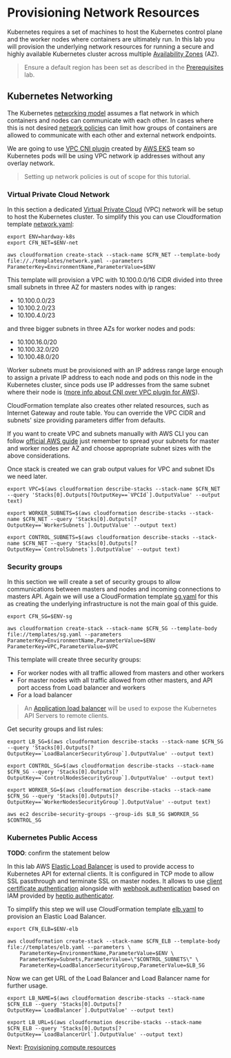 # Provisioning Network Resources

Kubernetes requires a set of machines to host the Kubernetes control plane and the worker nodes where containers are ultimately run. In this lab you will provision the underlying network resources for running a secure and highly available Kubernetes cluster across multiple [Availability Zones](https://docs.aws.amazon.com/AWSEC2/latest/UserGuide/using-regions-availability-zones.html#concepts-regions-availability-zones) (AZ).

> Ensure a default region has been set as described in the [Prerequisites](01-prerequisites.md#set-a-default-compute-region) lab.

## Kubernetes Networking

The Kubernetes [networking model](https://kubernetes.io/docs/concepts/cluster-administration/networking/#kubernetes-model) assumes a flat network in which containers and nodes can communicate with each other. In cases where this is not desired [network policies](https://kubernetes.io/docs/concepts/services-networking/network-policies/) can limit how groups of containers are allowed to communicate with each other and external network endpoints.

We are going to use [VPC CNI plugin](https://github.com/aws/amazon-vpc-cni-k8s) created by [AWS EKS](https://aws.amazon.com/eks/) team so Kubernetes pods will be using VPC network ip addresses without any overlay network.

> Setting up network policies is out of scope for this tutorial.

### Virtual Private Cloud Network

In this section a dedicated [Virtual Private Cloud](https://aws.amazon.com/vpc/) (VPC) network will be setup to host the Kubernetes cluster. To simplify this you can use Cloudformation template [network.yaml](../templates/network.yaml):

```
export ENV=hardway-k8s
export CFN_NET=$ENV-net

aws cloudformation create-stack --stack-name $CFN_NET --template-body file://./templates/network.yaml --parameters ParameterKey=EnvironmentName,ParameterValue=$ENV
```

This template will provision a VPC with 10.100.0.0/16 CIDR divided into three small subnets in three AZ for masters nodes with ip ranges:
- 10.100.0.0/23
- 10.100.2.0/23
- 10.100.4.0/23

and three bigger subnets in three AZs for worker nodes and pods:
- 10.100.16.0/20
- 10.100.32.0/20
- 10.100.48.0/20

Worker subnets must be provisioned with an IP address range large enough to assign a private IP address to each node and pods on this node in the Kubernetes cluster, since pods use IP addresses from the same subnet where their node is ([more info about CNI over VPC plugin for AWS](https://github.com/aws/amazon-vpc-cni-k8s/blob/master/proposals/cni-proposal.md)).

CloudFormation template also creates other related resources, such as Internet Gateway and route table. You can override the VPC CIDR and subnets' size providing parameters differ from defaults.

If you want to create VPC and subnets manually with AWS CLI you can follow [official AWS guide](https://docs.aws.amazon.com/AmazonVPC/latest/UserGuide/vpc-subnets-commands-example.html) just remember to spread your subnets for master and worker nodes per AZ and choose appropriate subnet sizes with the above considerations.

Once stack is created we can grab output values for VPC and subnet IDs we need later.

```
export VPC=$(aws cloudformation describe-stacks --stack-name $CFN_NET --query 'Stacks[0].Outputs[?OutputKey==`VPCId`].OutputValue' --output text)

export WORKER_SUBNETS=$(aws cloudformation describe-stacks --stack-name $CFN_NET --query 'Stacks[0].Outputs[?OutputKey==`WorkerSubnets`].OutputValue' --output text)

export CONTROL_SUBNETS=$(aws cloudformation describe-stacks --stack-name $CFN_NET --query 'Stacks[0].Outputs[?OutputKey==`ControlSubnets`].OutputValue' --output text)
```

### Security groups

In this section we will create a set of security groups to allow communications between masters and nodes and incoming connections to masters API. Again we will use a CloudFormation template [sg.yaml](../templates/sg.yaml) for this as creating the underlying infrastructure is not the main goal of this guide.

```
export CFN_SG=$ENV-sg

aws cloudformation create-stack --stack-name $CFN_SG --template-body file://templates/sg.yaml --parameters ParameterKey=EnvironmentName,ParameterValue=$ENV ParameterKey=VPC,ParameterValue=$VPC
```

This template will create three security groups:
- For worker nodes with all traffic allowed from masters and other workers
- For master nodes with all traffic allowed from other masters, and API port access from Load balancer and workers
- For a load balancer

> An [Application load balancer](https://aws.amazon.com/elasticloadbalancing/) will be used to expose the Kubernetes API Servers to remote clients.

Get security groups and list rules:

```
export LB_SG=$(aws cloudformation describe-stacks --stack-name $CFN_SG --query 'Stacks[0].Outputs[?OutputKey==`LoadBalancerSecurityGroup`].OutputValue' --output text)

export CONTROL_SG=$(aws cloudformation describe-stacks --stack-name $CFN_SG --query 'Stacks[0].Outputs[?OutputKey==`ControlNodesSecurityGroup`].OutputValue' --output text)

export WORKER_SG=$(aws cloudformation describe-stacks --stack-name $CFN_SG --query 'Stacks[0].Outputs[?OutputKey==`WorkerNodesSecurityGroup`].OutputValue' --output text)

aws ec2 describe-security-groups --group-ids $LB_SG $WORKER_SG $CONTROL_SG
```

### Kubernetes Public Access
__TODO__: confirm the statement below

In this lab AWS [Elastic Load Balancer](https://docs.aws.amazon.com/elasticloadbalancing/latest/classic/introduction.html) is used to provide access to Kubernetes API for external clients. It is configured in TCP mode to allow SSL passthrough and terminate SSL on master nodes. It allows to use [client certificate authentication](https://kubernetes.io/docs/admin/authentication/#x509-client-certs) alongside with [webhook authentication](https://kubernetes.io/docs/admin/authentication/#webhook-token-authentication) based on IAM provided by [heptio authenticator](https://github.com/heptio/authenticator).

To simplify this step we will use CloudFormation template [elb.yaml](../templates/elb.yaml) to provision an Elastic Load Balancer.

```
export CFN_ELB=$ENV-elb

aws cloudformation create-stack --stack-name $CFN_ELB --template-body file://templates/elb.yaml --parameters \
    ParameterKey=EnvironmentName,ParameterValue=$ENV \
    ParameterKey=Subnets,ParameterValue=\"$CONTROL_SUBNETS\" \
    ParameterKey=LoadBalancerSecurityGroup,ParameterValue=$LB_SG
```


Now we can get URL of the Load Balancer and Load Balancer name for further usage.

```
export LB_NAME=$(aws cloudformation describe-stacks --stack-name $CFN_ELB --query 'Stacks[0].Outputs[?OutputKey==`LoadBalancer`].OutputValue' --output text)

export LB_URL=$(aws cloudformation describe-stacks --stack-name $CFN_ELB --query 'Stacks[0].Outputs[?OutputKey==`LoadBalancerUrl`].OutputValue' --output text)
```


Next: [Provisioning compute resources](04-compute-resources.md)
